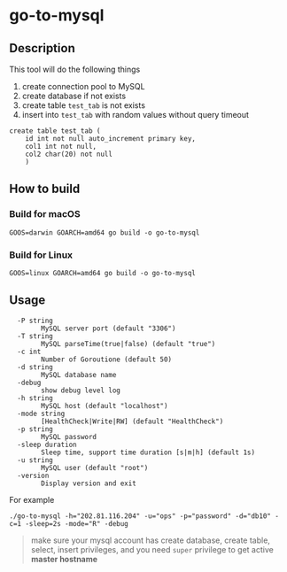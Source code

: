 # go-to-mysql

## Description
This tool will do the following things
1. create connection pool to MySQL
2. create database if not exists
3. create table `test_tab` is not exists
4. insert into `test_tab` with random values without query timeout
```
create table test_tab (
    id int not null auto_increment primary key,
    col1 int not null, 
    col2 char(20) not null
    )
```

## How to build
### Build for macOS
```
GOOS=darwin GOARCH=amd64 go build -o go-to-mysql
```

### Build for Linux
```
GOOS=linux GOARCH=amd64 go build -o go-to-mysql
```


## Usage
```
  -P string
        MySQL server port (default "3306")
  -T string
        MySQL parseTime(true|false) (default "true")
  -c int
        Number of Goroutione (default 50)
  -d string
        MySQL database name
  -debug
        show debug level log
  -h string
        MySQL host (default "localhost")
  -mode string
        [HealthCheck|Write|RW] (default "HealthCheck")
  -p string
        MySQL password
  -sleep duration
        Sleep time, support time duration [s|m|h] (default 1s)
  -u string
        MySQL user (default "root")
  -version
        Display version and exit

```

For example
```
./go-to-mysql -h="202.81.116.204" -u="ops" -p="password" -d="db10" -c=1 -sleep=2s -mode="R" -debug
```
> make sure your mysql account has create database, create table, select, insert privileges, 
> and you need `super` privilege to get active **master hostname**
